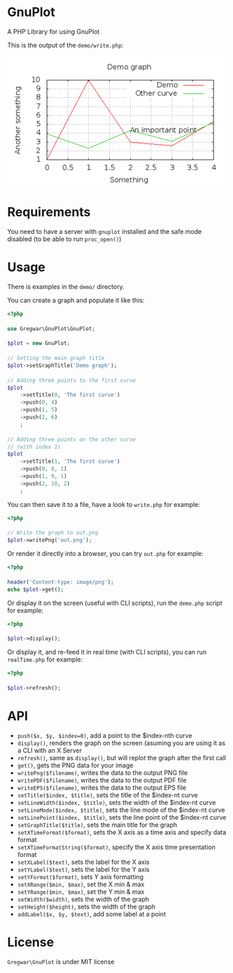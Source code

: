 GnuPlot
=======

A PHP Library for using GnuPlot

This is the output of the `demo/write.php`:

![gnuplot](demo/out.png)

Requirements
============

You need to have a server with `gnuplot` installed and the safe mode
disabled (to be able to run `proc_open()`)

Usage
=====

There is examples in the `demo/` directory.

You can create a graph and populate it like this:

```php
<?php

use Gregwar\GnuPlot\GnuPlot;

$plot = new GnuPlot;

// Setting the main graph title
$plot->setGraphTitle('Demo graph');

// Adding three points to the first curve
$plot
    ->setTitle(0, 'The first curve')
    ->push(0, 4)
    ->push(1, 5)
    ->push(2, 6)
    ;

// Adding three points on the other curve
// (with index 1)
$plot
    ->setTitle(1, 'The first curve')
    ->push(0, 8, 1)
    ->push(1, 9, 1)
    ->push(2, 10, 2)
    ;
```

You can then save it to a file, have a look to `write.php` for example:

```php
<?php

// Write the graph to out.png
$plot->writePng('out.png');
```

Or render it directly into a browser, you can try `out.php` for
example:

```php
<?php

header('Content-type: image/png');
echo $plot->get();
```

Or display it on the screen (useful with CLI scripts), run the
`demo.php` script for example:

```php
<?php

$plot->display();
```

Or display it, and re-feed it in real time (with CLI scripts), you can
run `realTime.php` for example:

```php
<?php

$plot->refresh();
```

API
===

* `push($x, $y, $index=0)`, add a point to the $index-nth curve
* `display()`, renders the graph on the screen (asuming you are using
  it as a CLI with an X Server
* `refresh()`, same as `display()`, but will replot the graph after
  the first call
* `get()`, gets the PNG data for your image
* `writePng($filename)`, writes the data to the output PNG file
* `writePDF($filename)`, writes the data to the output PDF file
* `writeEPS($filename)`, writes the data to the output EPS file
* `setTitle($index, $title)`, sets the title of the $index-nt curve
* `setLineWidth($index, $title)`, sets the width of the $index-nt curve
* `setLineMode($index, $title)`, sets the line mode of the $index-nt curve
* `setLinePoint($index, $title)`, sets the line point of the $index-nt curve
* `setGraphTitle($title)`, sets the main title for the graph
* `setXTimeFormat($format)`, sets the X axis as a time axis and specify data format
* `setXTimeFormatString($format)`, specify the X axis time presentation format
* `setXLabel($text)`, sets the label for the X axis
* `setYLabel($text)`, sets the label for the Y axis
* `setYFormat($format)`, sets Y axis formatting
* `setXRange($min, $max)`, set the X min & max
* `setYRange($min, $max)`, set the Y min & max
* `setWidth($width)`, sets the width of the graph
* `setHeight($height)`, sets the width of the graph
* `addLabel($x, $y, $text)`, add some label at a point

License
=======

`Gregwar\GnuPlot` is under MIT license
